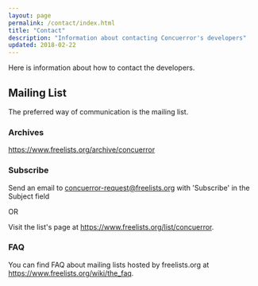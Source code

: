```yaml
---
layout: page
permalink: /contact/index.html
title: "Contact"
description: "Information about contacting Concuerror's developers"
updated: 2018-02-22
---
```


Here is information about how to contact the developers.

## Mailing List

The preferred way of communication is the mailing list.

### Archives

<https://www.freelists.org/archive/concuerror>

### Subscribe

Send an email to
[concuerror-request@freelists.org](mailto:concuerror-request@freelists.org?subject=Subscribe&body=I+want+to+subscribe+to+Concuerror's+mailing+list!)
with 'Subscribe' in the Subject field

OR

Visit the list's page at <https://www.freelists.org/list/concuerror>.

### FAQ

You can find FAQ about mailing lists hosted by freelists.org at
<https://www.freelists.org/wiki/the_faq>.
